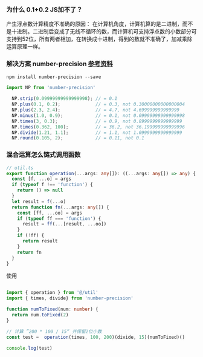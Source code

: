 ### 为什么 0.1+0.2 JS加不了？
产生浮点数计算精度不准确的原因： 在计算机角度，计算机算的是二进制，而不是十进制。二进制后变成了无线不循环的数，而计算机可支持浮点数的小数部分可支持到52位，所有两者相加，在转换成十进制，得到的数就不准确了，加减乘除运算原理一样。

### 解决方案 number-precision  [参考资料](https://github.com/nefe/number-precision)

```c++
npm install number-precision --save
```

```js
import NP from 'number-precision'

  NP.strip(0.09999999999999998); // = 0.1
  NP.plus(0.1, 0.2);             // = 0.3, not 0.30000000000000004
  NP.plus(2.3, 2.4);             // = 4.7, not 4.699999999999999
  NP.minus(1.0, 0.9);            // = 0.1, not 0.09999999999999998
  NP.times(3, 0.3);              // = 0.9, not 0.8999999999999999
  NP.times(0.362, 100);          // = 36.2, not 36.199999999999996
  NP.divide(1.21, 1.1);          // = 1.1, not 1.0999999999999999
  NP.round(0.105, 2);            // = 0.11, not 0.1
```

### 混合运算怎么链式调用函数
```ts
// util.ts
export function operation(...args: any[]): ((...args: any[]) => any) {
  const [f, ...o] = args
  if (typeof f !== 'function') {
    return () => null
  }
  let result = f(...o)
  return function fn(...args: any[]) {
    const [ff, ...oo] = args
    if (typeof ff === 'function') {
      result = ff(...[result, ...oo])
    }
    if (!ff) {
      return result
    }
    return fn
  }
}

```

使用
```ts

import { operation } from '@/util'
import { times, divide} from 'number-precision'

function numToFixed(num: number) {
  return num.toFixed(2)
}

// 计算 ”200 * 100 / 15“ 并保留2位小数
const test =  operation(times, 100, 200)(divide, 15)(numToFixed)()

console.log(test)
```
